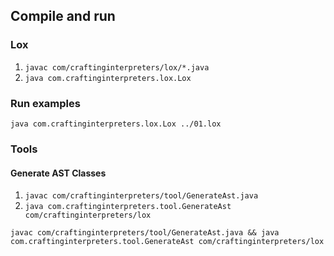 ## Compile and run

### Lox
1. `javac com/craftinginterpreters/lox/*.java`
2. `java com.craftinginterpreters.lox.Lox`

### Run examples

`java com.craftinginterpreters.lox.Lox ../01.lox`

### Tools

#### Generate AST Classes

1. `javac com/craftinginterpreters/tool/GenerateAst.java`
2. `java com.craftinginterpreters.tool.GenerateAst com/craftinginterpreters/lox`

`javac com/craftinginterpreters/tool/GenerateAst.java && java com.craftinginterpreters.tool.GenerateAst com/craftinginterpreters/lox`
